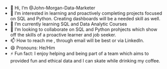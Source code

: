 - 👋 Hi, I’m @John-Morgan-Data-Marketer
- 👀 I’m interested in learning and proactively completing projects focused on SQL and Python. Creating dashboards will be a needed skill as well.
- 🌱 I’m currently learning SQL and Data Analytic Courses
- 💞️ I’m looking to collaborate on SQL and Python prohjects which show off the skills of a proactive learner and job seeker. 
- 📫 How to reach me , through email will be best or via LinkedIn. 
- 😄 Pronouns: He/Him
- ⚡ Fun fact: I enjoy helping and being part of a team which aims to provided fun and ethical data and I can skate while drinking my coffee. 

<!---
John-Morgan-Data-Marketer/John-Morgan-Data-Marketer is a ✨ special ✨ repository because its `README.md` (this file) appears on your GitHub profile.
You can click the Preview link to take a look at your changes.
--->
